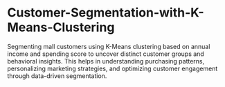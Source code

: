 # Customer-Segmentation-with-K-Means-Clustering
Segmenting mall customers using K-Means clustering based on annual income and spending score to uncover distinct customer groups and behavioral insights. This helps in understanding purchasing patterns, personalizing marketing strategies, and optimizing customer engagement through data-driven segmentation.
